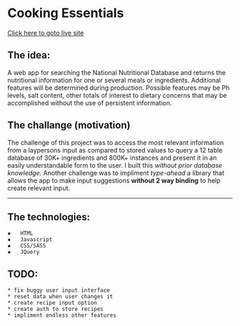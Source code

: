 
# Cooking Essentials
[Click here to goto live site](https://blazing-torch-1015.firebaseapp.com/)

## The idea:

A web app for searching the National Nutritional Database and returns the nutritional information for one or several meals or ingredients. Additional features will be determined during production. Possible features may be Ph levels, salt content, other totals of interest to dietary concerns that may be accomplished without the use of persistent information.

## The challange (motivation)

The challenge of this project was to access the most relevant information from a laypersons input as compared to stored values to query a 12 table database of 30K+ ingredients and 800K+ instances and present it in an easily understandable form to the user. I built this _without prior database knowledge._ Another challenge was to impliment _type-ahead_ a library that allows the app to make input suggestions **without 2 way binding** to help create relevant input. 

--------

## The technologies:
	▪	HTML
	▪	Javascript
	▪	CSS/SASS
	▪	JQuery

## TODO:
	* fix buggy user input interface
	* reset data when user changes it
	* create recipe input option
	* create auth to store recipes
	* impliment endless other features
